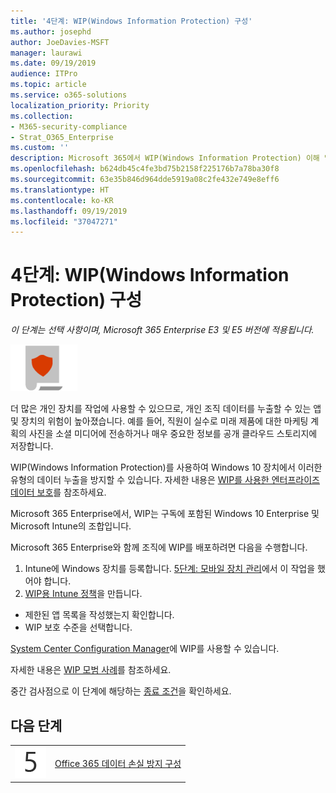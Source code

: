 ```yaml
---
title: '4단계: WIP(Windows Information Protection) 구성'
ms.author: josephd
author: JoeDavies-MSFT
manager: laurawi
ms.date: 09/19/2019
audience: ITPro
ms.topic: article
ms.service: o365-solutions
localization_priority: Priority
ms.collection:
- M365-security-compliance
- Strat_O365_Enterprise
ms.custom: ''
description: Microsoft 365에서 WIP(Windows Information Protection) 이해 및 배포
ms.openlocfilehash: b624db45c4fe3bd75b2158f225176b7a78ba30f8
ms.sourcegitcommit: 63e35b846d964dde5919a08c2fe432e749e8eff6
ms.translationtype: HT
ms.contentlocale: ko-KR
ms.lasthandoff: 09/19/2019
ms.locfileid: "37047271"
---
```

# <a name="step-4-configure-windows-information-protection"></a>4단계: WIP(Windows Information Protection) 구성

*이 단계는 선택 사항이며, Microsoft 365 Enterprise E3 및 E5 버전에 적용됩니다.*

![](./media/deploy-foundation-infrastructure/infoprotection_icon-small.png)

더 많은 개인 장치를 작업에 사용할 수 있으므로, 개인 조직 데이터를 누출할 수 있는 앱 및 장치의 위험이 높아졌습니다. 예를 들어, 직원이 실수로 미래 제품에 대한 마케팅 계획의 사진을 소셜 미디어에 전송하거나 매우 중요한 정보를 공개 클라우드 스토리지에 저장합니다. 

WIP(Windows Information Protection)를 사용하여 Windows 10 장치에서 이러한 유형의 데이터 누출을 방지할 수 있습니다. 자세한 내용은 [WIP를 사용한 엔터프라이즈 데이터 보호](https://docs.microsoft.com/windows/security/information-protection/windows-information-protection/protect-enterprise-data-using-wip)를 참조하세요.

Microsoft 365 Enterprise에서, WIP는 구독에 포함된 Windows 10 Enterprise 및 Microsoft Intune의 조합입니다. 

Microsoft 365 Enterprise와 함께 조직에 WIP를 배포하려면 다음을 수행합니다.

1. Intune에 Windows 장치를 등록합니다. [5단계: 모바일 장치 관리](mobility-infrastructure.md)에서 이 작업을 했어야 합니다.
2. [WIP용 Intune 정책](https://docs.microsoft.com/windows/security/information-protection/windows-information-protection/create-wip-policy-using-intune-azure)을 만듭니다.
  - 제한된 앱 목록을 작성했는지 확인합니다.
  - WIP 보호 수준을 선택합니다.

[System Center Configuration Manager](https://docs.microsoft.com/windows/security/information-protection/windows-information-protection/overview-create-wip-policy-sccm)에 WIP를 사용할 수 있습니다. 

자세한 내용은 [WIP 모범 사례]( https://docs.microsoft.com/windows/security/information-protection/windows-information-protection/guidance-and-best-practices-wip)를 참조하세요.

중간 검사점으로 이 단계에 해당하는 [종료 조건](infoprotect-exit-criteria.md#crit-infoprotect-step4)을 확인하세요.

## <a name="next-step"></a>다음 단계

|||
|:-------|:-----|
|![](./media/stepnumbers/Step5.png)|[Office 365 데이터 손실 방지 구성](infoprotect-data-loss-prevention.md)|



